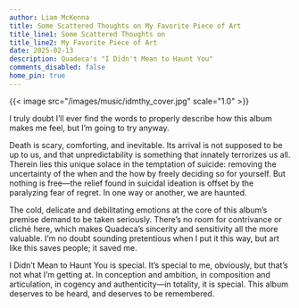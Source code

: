 ```yaml
---
author: Liam McKenna
title: Some Scattered Thoughts on My Favorite Piece of Art
title_line1: Some Scattered Thoughts on
title_line2: My Favorite Piece of Art
date: 2025-02-13
description: Quadeca's "I Didn't Mean to Haunt You"
comments_disabled: false
home_pin: true
---
```


{{< image src="/images/music/idmthy_cover.jpg" scale="1.0" >}}

I truly doubt I’ll ever find the words to properly describe how this album makes me feel, but I’m going to try anyway.

Death is scary, comforting, and inevitable. Its arrival is not supposed to be up to us, and that unpredictability is something that innately terrorizes us all. Therein lies this unique solace in the temptation of suicide: removing the uncertainty of the when and the how by freely deciding so for yourself. But nothing is free—the relief found in suicidal ideation is offset by the paralyzing fear of regret. In one way or another, we are haunted.

The cold, delicate and debilitating emotions at the core of this album’s premise demand to be taken seriously. There’s no room for contrivance or cliché here, which makes Quadeca’s sincerity and sensitivity all the more valuable. I’m no doubt sounding pretentious when I put it this way, but art like this saves people; it saved me.

I Didn’t Mean to Haunt You is special. It’s special to me, obviously, but that’s not what I’m getting at. In conception and ambition, in composition and articulation, in cogency and authenticity—in totality, it is special. This album deserves to be heard, and deserves to be remembered.

